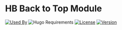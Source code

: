 # HB Back to Top Module

[![Used By](https://img.shields.io/badge/dynamic/json?color=success&label=used+by&query=repositories_humanize&logo=hugo&style=flat-square&url=https://api.razonyang.com/v1/github/dependents/razonyang/hb-back-to-top)](https://github.com/razonyang/hb-back-to-top/network/dependents)
![Hugo Requirements](https://img.shields.io/badge/dynamic/json?color=important&label=requirements&query=requirements&logo=hugo&style=flat-square&url=https://api.razonyang.com/v1/hugo/modules/github.com/razonyang/hb-back-to-top)
[![License](https://img.shields.io/github/license/razonyang/hb-back-to-top?style=flat-square)](https://github.com/razonyang/hb-back-to-top/blob/main/LICENSE)
[![Version](https://img.shields.io/github/v/tag/razonyang/hb-back-to-top?label=version&style=flat-square)](https://github.com/razonyang/hb-back-to-top/tags)

